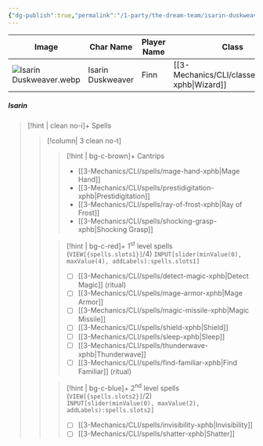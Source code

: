 ```yaml
---
{"dg-publish":true,"permalink":"/1-party/the-dream-team/isarin-duskweaver/","tags":["player"],"created":"2025-03-08T15:08:51.252-05:00","updated":"2025-04-01T13:26:13.757-04:00"}
---
```



| Image                       | Char Name         | Player Name    | Class         | Race         | Level         |
| --------------------------- | ----------------- | -------------- | ------------- | ------------ | ------------- |
| ![Isarin Duskweaver.webp](/img/user/z_Assets/Isarin%20Duskweaver.webp) | Isarin Duskweaver | Finn | [[3-Mechanics/CLI/classes/wizard-xphb\|Wizard]] | High Elf | 3 |

##### Isarin
> [!hint | clean no-i]+ Spells
>> [!column| 3 clean no-t]
>>> [!hint | bg-c-brown]+ Cantrips
>>> -  [[3-Mechanics/CLI/spells/mage-hand-xphb\|Mage Hand]]
>>> - [[3-Mechanics/CLI/spells/prestidigitation-xphb\|Prestidigitation]]
>>> - [[3-Mechanics/CLI/spells/ray-of-frost-xphb\|Ray of Frost]]
>>> - [[3-Mechanics/CLI/spells/shocking-grasp-xphb\|Shocking Grasp]]
>>
>>> [!hint | bg-c-red]+ 1<sup>st</sup> level spells (`VIEW[{spells.slots1}]`/4) 
>>> `INPUT[slider(minValue(0), maxValue(4), addLabels):spells.slots1]`
>>> - [ ] [[3-Mechanics/CLI/spells/detect-magic-xphb\|Detect Magic]] (ritual)
>>> - [ ] [[3-Mechanics/CLI/spells/mage-armor-xphb\|Mage Armor]]
>>> - [ ] [[3-Mechanics/CLI/spells/magic-missile-xphb\|Magic Missile]]
>>> - [ ] [[3-Mechanics/CLI/spells/shield-xphb\|Shield]]
>>> - [ ] [[3-Mechanics/CLI/spells/sleep-xphb\|Sleep]]
>>> - [ ] [[3-Mechanics/CLI/spells/thunderwave-xphb\|Thunderwave]]
>>> - [ ] [[3-Mechanics/CLI/spells/find-familiar-xphb\|Find Familiar]] (ritual)
>>
>>> [!hint | bg-c-blue]+ 2<sup>nd</sup> level spells (`VIEW[{spells.slots2}]`/2)  
>>> `INPUT[slider(minValue(0), maxValue(2), addLabels):spells.slots2]`
>>> - [ ] [[3-Mechanics/CLI/spells/invisibility-xphb\|Invisibility]]
>>> - [ ]  [[3-Mechanics/CLI/spells/shatter-xphb\|Shatter]]
